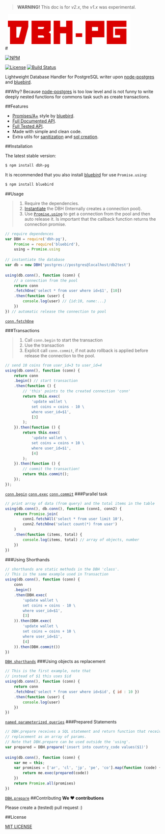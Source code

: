 > **WARNING!** This doc is for *v2.x*, the *v1.x* was experimental.

#![BDH-PG](logo.png?raw=true)

[![NPM](https://nodei.co/npm/dbh-pg.png?downloads=true&downloadRank=true&stars=true)](https://nodei.co/npm/dbh-pg/)

[![License](http://img.shields.io/badge/license-MIT-brightgreen.svg)](LICENSE)
[![Build Status](https://secure.travis-ci.org/sapienlab/dbh-pg.png)](http://travis-ci.org/sapienlab/dbh-pg)

Lightweight Database Handler for PostgreSQL writer upon [node-postgres][] and [bluebird][].

##Why?
Because [node-postgres] is too low level and is not funny
to write deeply nested functions for commons task such as create transactions.

##Features
- [Promises/A+](https://promisesaplus.com/) style by [bluebird][].
- [Full Documented API](API.md#api-reference).
- [Full Tested API](test/).
- Made with simple and clean code.
- Extra utils for [sanitization](API.md#sanitizejs) and [sql creation](API.md#sqljs).

##Installation

The latest stable version:
```sh
$ npm install dbh-pg
```
It is recommended that you also install [bluebird][] for use `Promise.using`:
```sh
$ npm install bluebird
```
##Usage

> 1. Require the dependencies.
> 2. [Instantiate](API.md#new-dbhstring-conextionstring---object-driver----dbh) the DBH (Internally creates a connection pool).
> 3. Use [`Promise.using`](https://github.com/petkaantonov/bluebird/blob/master/API.md#promiseusingpromisedisposer-promise-promisedisposer-promise--function-handler---promise) to get a connection from the pool and then auto release it. Is important that the callback function returns the connection promise.

```javascript
// require dependences
var DBH = require('dbh-pg'),
    Promise = require('bluebird'),
    using = Promise.using
    
// instantiate the database
var db = new DBH('postgres://postgres@localhost/db2test')

using(db.conn(), function (conn) {
    // a connection from the pool
    return conn
    .fetchOne('select * from user where id=$1', [10])
    .then(function (user) {
        console.log(user) // {id:10, name:...}
    })
}) // automatic release the connection to pool
```
[`conn.fetchOne`](API.md#fetchonestring-query---objectarray-data----promise)

###Transactions

> 1. Call `conn.begin` to start the transaction
> 2. Use the transaction
> 3. Explicit call `conn.commit`, if not auto rollback is applied before release the connection to the pool.

```javascript
// send 10 coins from user_id=3 to user_id=4
using(db.conn(), function (conn) {
    return conn
    .begin() // start transaction
    .then(function () {
        // 'this' points to the created connection 'conn'
        return this.exec(
            'update wallet \
            set coins = coins - 10 \
            where user_id=$1',
            [3]
        );
    }).then(function () {
        return this.exec(
            'update wallet \
            set coins = coins + 10 \
            where user_id=$1',
            [4]
        );
    }).then(function () {
        // commit the transaction!
        return this.commit();
    });
});
```
[`conn.begin`](API.md#begin---promise) [`conn.exec`](API.md#execstring-query---objectarray-data----promise) [`conn.commit`](API.md#commit---promise)
###Parallel task

```javascript
// print array of data (from query) and the total items in the table
using(db.conn(), db.conn(), function (conn1, conn2) {
    return Promise.join(
        conn1.fetchAll('select * from user limit 10'),
        conn2.fetchOne('select count(*) from user')
    )
    .then(function (items, total) {
        console.log(items, total) // array of objects, number
    })
})
```

###Using Shorthands

```javascript
// shorthands are static methods in the DBH 'class'.
// This is the same example used in Transaction
using(db.conn(), function (conn) {
    conn
    .begin()
    .then(DBH.exec(
        'update wallet \
        set coins = coins - 10 \
        where user_id=$1',
        [3]
    )).then(DBH.exec(
        'update wallet \
        set coins = coins + 10 \
        where user_id=$1',
        [4]
    )).then(DBH.commit())
})
```
[`DBH shorthands`](API.md#dbhshorthandargs---function)
###Using objects as replacement

```javascript
// This is the first example, note that
// instead of $1 this uses $id
using(db.conn(), function (conn) {
    return conn
    .fetchOne('select * from user where id=$id', { id : 10 })
    .then(function (user) {
        console.log(user)
    })
})
```
[`named parameterized queries`](API.md#named-placeholders)
###Prepared Statements

```javascript
// DBH.prepare receives a SQL statement and return function that receives the
// replacement as an array of params.
// Note that DBH.prepare can be used outside the 'using'.
var prepared = DBH.prepare('insert into country_code values($1)')

using(db.conn(), function (conn) {
    var me = this;
    var promises = ['ar', 'cl', 'jp', 'pe', 'co'].map(function (code) {
        return me.exec(prepared(code))
    })
    return Promise.all(promises)
})
```
[`DBH.prepare`](API.md#dbhpreparestring-query---function)
##Contributing
**We ♥ contributions**

Please create a (tested) pull request :)

##License

[MIT LICENSE](LICENSE)

[node-postgres]: https://github.com/brianc/node-postgres#node-postgres
[bluebird]: https://github.com/petkaantonov/bluebird#introduction
